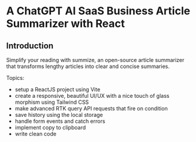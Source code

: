# A ChatGPT AI SaaS Business Article Summarizer with React

## Introduction
Simplify your reading with summize, an open-source article summarizer that transforms lengthy articles into clear and concise summaries.
 
Topics:
- setup a ReactJS project using Vite
- create a responsive, beautiful UI/UX with a nice touch of glass morphism using Tailwind CSS
- make advanced RTK query API requests that fire on condition
- save history using the local storage
- handle form events and catch errors
- implement copy to clipboard
- write clean code

